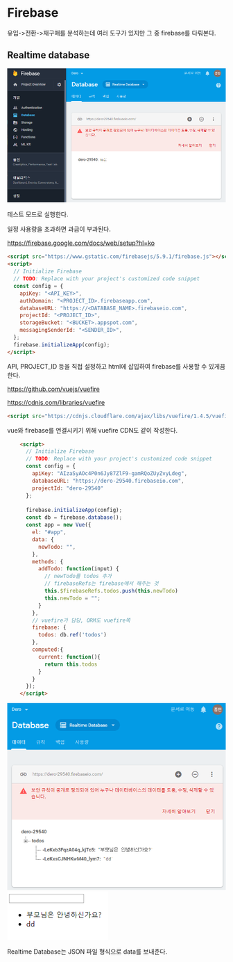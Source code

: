 # Firebase

유입->전환->재구매를 분석하는데 여러 도구가 있지만 그 중 firebase를 다뤄본다.



## Realtime database

<img src="images/image 001.png"/>

테스트 모드로 실행한다.

일정 사용량을 초과하면 과금이 부과된다.

<https://firebase.google.com/docs/web/setup?hl=ko>

```html
<script src="https://www.gstatic.com/firebasejs/5.9.1/firebase.js"></script>
<script>
  // Initialize Firebase
  // TODO: Replace with your project's customized code snippet
  const config = {
    apiKey: "<API_KEY>",
    authDomain: "<PROJECT_ID>.firebaseapp.com",
    databaseURL: "https://<DATABASE_NAME>.firebaseio.com",
    projectId: "<PROJECT_ID>",
    storageBucket: "<BUCKET>.appspot.com",
    messagingSenderId: "<SENDER_ID>",
  };
  firebase.initializeApp(config);
</script>
```

API, PROJECT_ID 등을 직접 설정하고 html에 삽입하여 firebase를 사용할 수 있게끔 한다.



<https://github.com/vuejs/vuefire>

<https://cdnjs.com/libraries/vuefire>

```html
<script src="https://cdnjs.cloudflare.com/ajax/libs/vuefire/1.4.5/vuefire.min.js"></script>
```

vue와 firebase를 연결시키기 위해 vuefire CDN도 같이 작성한다.



```html
    <script>
      // Initialize Firebase
      // TODO: Replace with your project's customized code snippet
      const config = {
        apiKey: "AIzaSyAOc4P0n6Jy87ZlF9-gamRQoZUyZvyLdeg",
        databaseURL: "https://dero-29540.firebaseio.com",
        projectId: "dero-29540"
      };

      firebase.initializeApp(config);
      const db = firebase.database();
      const app = new Vue({
        el: "#app",
        data: {
          newTodo: "",
        },
        methods: {
          addTodo: function(input) {
            // newTodo를 todos 추가
            // firebaseRefs는 firebase에서 해주는 것
            this.$firebaseRefs.todos.push(this.newTodo)
            this.newTodo = "";
          }
        },
        // vuefire가 담당, ORM도 vuefire쪽
        firebase: {
          todos: db.ref('todos')
        },
        computed:{
          current: function(){
            return this.todos
          }
        }
      });
    </script>
```

<img src="images/image 002.png">

<img src="images/image 003.png"/>

Realtime Database는 JSON 파일 형식으로 data를 보내준다.